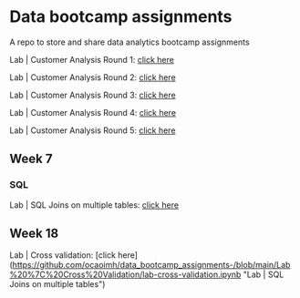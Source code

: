 # Data bootcamp assignments
A repo to store and share data analytics bootcamp assignments

Lab | Customer Analysis Round 1: [click here](https://github.com/ocaoimh/data_bootcamp_assignments-/blob/main/lab-customer-analysis-round-1/lab-customer-analysis-round-1-master/readme.md)


Lab | Customer Analysis Round 2: [click here](https://github.com/ocaoimh/data_bootcamp_assignments-/blob/main/lab-customer-analysis-round-2/lab-customer-analysis-round-2-master/readme.md "Lab | Customer Analysis Round 2")


Lab | Customer Analysis Round 3: [click here](https://github.com/ocaoimh/data_bootcamp_assignments-/blob/main/lab-customer-analysis-round-3/lab3.md "Lab | Customer Analysis Round 3")

Lab | Customer Analysis Round 4: [click here](https://github.com/ocaoimh/data_bootcamp_assignments-/blob/main/lab-customer-analysis-round-4-5/lab4/lab4.md "Lab | Customer Analysis Round 4")

Lab | Customer Analysis Round 5: [click here](https://github.com/ocaoimh/data_bootcamp_assignments-/blob/main/lab-customer-analysis-round-4-5/lab5.md "Lab | Customer Analysis Round 5")

## Week 7
### SQL
Lab | SQL Joins on multiple tables: [click here](https://github.com/ocaoimh/data_bootcamp_assignments-/blob/main/week7_Lab_joins_on_multiple_tables/lab_solution.md "Lab |  SQL Joins on multiple tables")

## Week 18
Lab | Cross validation: [click here]
(https://github.com/ocaoimh/data_bootcamp_assignments-/blob/main/Lab%20%7C%20Cross%20Validation/lab-cross-validation.ipynb "Lab |  SQL Joins on multiple tables")


